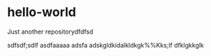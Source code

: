 # hello-world
Just another repositorydfdfsd

sdfsdf;sdlf
asdfaaaaa
adsfa
adskgldkidalkldkgk%%Kks;lf
dfklgkkglk
